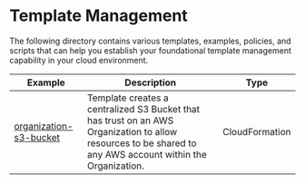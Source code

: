# Template Management

The following directory contains various templates, examples, policies, and scripts that can help you establish your foundational template management capability in your cloud environment.

| Example | Description | Type |
| --------------- | ----------- | ---- |
| [organization-s3-bucket](./organization-s3-bucket/organization-s3-bucket.yaml) | Template creates a centralized S3 Bucket that has trust on an AWS Organization to allow resources to be shared to any AWS account within the Organization. | CloudFormation |
